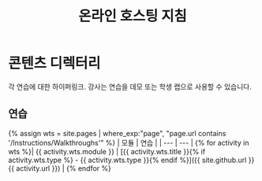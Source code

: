 ﻿---
title: 온라인 호스팅 지침
permalink: index.html
layout: home
---

# 콘텐츠 디렉터리

각 연습에 대한 하이퍼링크. 강사는 연습을 데모 또는 학생 랩으로 사용할 수 있습니다. 

## 연습

{% assign wts = site.pages | where_exp:"page", "page.url contains '/Instructions/Walkthroughs'" %}
| 모듈 | 연습 |
| --- | --- | 
{% for activity in wts %}| {{ activity.wts.module }} | [{{ activity.wts.title }}{% if activity.wts.type %} - {{ activity.wts.type }}{% endif %}]({{ site.github.url }}{{ activity.url }}) |
{% endfor %}

